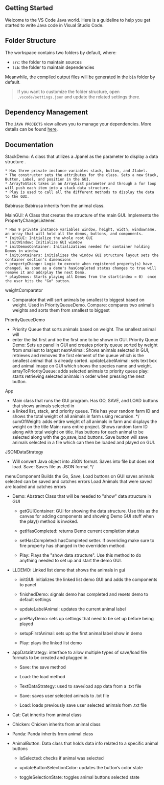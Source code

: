 ## Getting Started

Welcome to the VS Code Java world. Here is a guideline to help you get started to write Java code in Visual Studio Code.

## Folder Structure

The workspace contains two folders by default, where:

- `src`: the folder to maintain sources
- `lib`: the folder to maintain dependencies

Meanwhile, the compiled output files will be generated in the `bin` folder by default.

> If you want to customize the folder structure, open `.vscode/settings.json` and update the related settings there.

## Dependency Management

The `JAVA PROJECTS` view allows you to manage your dependencies. More details can be found [here](https://github.com/microsoft/vscode-java-dependency#manage-dependencies).


## Documentation
StackDemo: A class that utilizes a Jpanel as the parameter to display a data structure .

    * Has three private instance variables stack, button, and Jlabel. 
    * The constructor sets the attributes for the class. Sets a new Stack, Button, Label, and position in the GUI.
    * ArrayToStack takes in an ArrayList parameter and through a for loop will push each item into a stack data structure.
    * Play is used to call all the different methods to display the data to the GUI.
    
Babirusa: Babirusa inherits from the animal class. 

MainGUI: A Class that creates the structure of the main GUI. Implements the PropertyChangeListener.

    * Has 9 private instance variables window, height, width, windowname, an array that will hold all the demos, buttons, and components. 
    * InitGUI: Initialize the whole root GUI
    * initWindow: Initialize GUI window
    * initDemosContainer: Initializations needed for container holding Demos in window
    * initContainers: initializes the window GUI structure layout sets the container section's dimensions
    * propertyChange: Logic to execute when registered property(s) have changed. As soon as a demo's hasCompleted status changes to true will remove it and add/play the next Demo.
    * playDemos: Starts playing all Demos from the start(index = 0)  once the user hits the "Go" button.

weightComparator

* Comparator that will sort animals by smallest to biggest based on weight. Used in PriorityQueueDemo.
  Compare: compares two animal’s weights and sorts them from smallest to biggest

PriorityQueueDemo

* Priority Queue that sorts animals based on weight. The smallest animal will
* enter the list first and be the first one to be shown in GUI.
  Priority Queue Demo: Sets up panel in GUI and creates priority queue sorted by weight from smallest to largest
  nextAnimal: Shows animals selected in GUI, retrieves and removes the first element of the queue which is the smallest animal that is already sorted.
  updateLabelAnimal: sets text box and animal image on GUI which shows the species name and weight.
  arrayToPriorityQueue: adds selected animals to priority queue
  play: starts retrieving selected animals in order when pressing the next button.

App

* Main class that runs the GUI program. Has GO, SAVE, and LOAD buttons that shows animals selected in
* a linked list, stack, and priority queue. Title has your random farm ID and shows the total weight of all animals in farm using recursion.
  */
  sumOfWeight: adds entire weight of all animals in farm and displays the weight on the title
  Main: runs entire project. Shows random farm ID along with total weight on title. Has buttons for each animal to be selected along with the go,save,load buttons. Save button will save animals selected in a file which can then be loaded and played on GUI.

JSONDataStrategy

* Will convert Java object into JSON format. Saves into file but does not load.
  Save: Saves file as JSON format
  */

menuComponent
Builds the Go, Save, Load buttons on GUI
saves
animals selected can be saved and catches errors
Load
Animals that were saved are loaded and catches errors


* Demo:  Abstract Class that will be needed to "show" data structure in GUI

   - getGUIContainer: GUI for showing the data structure. Use this as the canvas for adding components and showing Demo GUI stuff when the play() method is invoked.

   - getHasCompleted: returns Demo current completion status

   - setHasCompleted: hasCompleted setter. If overriding make sure to fire property has changed in the overridden method.

   - Play: Plays the "show data structure". Use this method to do anything needed to set up and start the demo GUI.

* LLDEMO: Linked list demo that shows the animals in gui

   - initGUI: initializes the linked list demo GUI and adds the components to panel

   - finishedDemo: signals demo has completed and resets demo to default settings

   - updateLabelAnimal: updates the current animal label

   - prePlayDemo: sets up settings that need to be set up before being played

   - setupFirstAnimal: sets up the first animal label show in demo

   - Play: plays the linked list demo
* appDataStrategy:  interface to allow multiple types of save/load file formats to be created and plugged in.

   - Save: the save method

   - Load: the load method

   - TextDataStrategy: used to save/load app data from a .txt file

   - Save: saves user selected animals to .txt file

   - Load: loads previously save user selected animals from .txt file
* Cat: Cat inherits from animal class
* Chicken: Chicken inherits from animal class
* Panda: Panda inherits from animal class
* AnimalButton: Data class that holds data info related to a specific animal buttons
   - isSelected: checks if animal was selected
   
   - updateButtonSelectionColor: updates the button’s color state
   
   - toggleSelectionState: toggles animal buttons selected state

